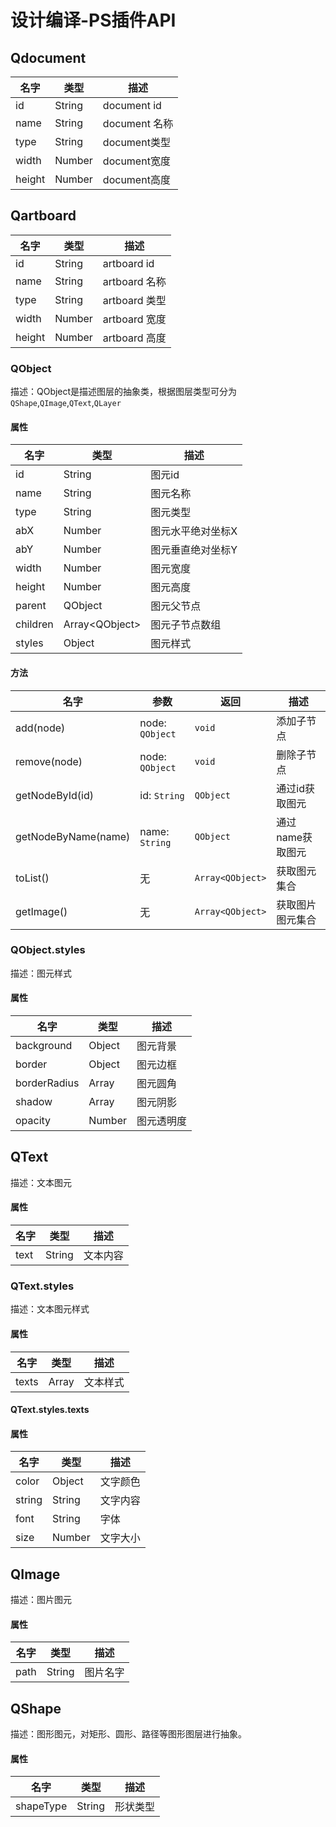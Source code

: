 # 设计编译-PS插件API

## Qdocument

| 名字 | 类型 | 描述 |
| ------ | ------ | ------ |
| id | String | document id |
| name | String | document 名称 |
| type | String | document类型 |
| width | Number | document宽度 |
| height | Number | document高度 |

## Qartboard

| 名字 | 类型 | 描述 |
| ------ | ------ | ------ |
| id | String | artboard id |
| name | String | artboard 名称 |
| type | String | artboard 类型 |
| width | Number | artboard 宽度 |
| height | Number | artboard 高度 |

### QObject

描述：QObject是描述图层的抽象类，根据图层类型可分为`QShape`,`QImage`,`QText`,`QLayer`

#### 属性
| 名字 | 类型 | 描述 |
| ------ | ------ | ------ |
| id | String | 图元id |
| name | String | 图元名称 |
| type | String | 图元类型 |
| abX | Number | 图元水平绝对坐标X |
| abY | Number | 图元垂直绝对坐标Y |
| width | Number | 图元宽度 |
| height | Number | 图元高度 |
| parent | QObject | 图元父节点 |
| children | Array\<QObject> | 图元子节点数组 |
| styles | Object | 图元样式 |

#### 方法

| 名字 | 参数 | 返回 | 描述 |
| ------ | ------ | ------ | ------ |
| add(node) | node: `QObject` | `void` | 添加子节点
| remove(node) | node: `QObject` | `void` | 删除子节点 |
| getNodeById(id) | id: `String` | `QObject `| 通过id获取图元 |
| getNodeByName(name) | name: `String` | `QObject` | 通过name获取图元 |
| toList() | 无 | `Array<QObject>` | 获取图元集合 |
| getImage() | 无 | `Array<QObject>` | 获取图片图元集合 |

### QObject.styles

描述：图元样式
#### 属性
| 名字 | 类型 | 描述 |
| ------ | ------ | ------ |
| background | Object | 图元背景 |
| border | Object | 图元边框 |
| borderRadius | Array | 图元圆角 |
| shadow | Array | 图元阴影 |
| opacity | Number | 图元透明度 |

## QText
描述：文本图元
#### 属性
| 名字 | 类型 | 描述 |
| ------ | ------ | ------ |
| text | String | 文本内容 |

### QText.styles
描述：文本图元样式
#### 属性
| 名字 | 类型 | 描述 |
| ------ | ------ | ------ |
| texts | Array | 文本样式 |

#### QText.styles.texts

#### 属性
| 名字 | 类型 | 描述 |
| ------ | ------ | ------ |
| color | Object | 文字颜色 |
| string | String | 文字内容 |
| font | String | 字体 |
| size | Number | 文字大小 |

## QImage
描述：图片图元
#### 属性
| 名字 | 类型 | 描述 |
| ------ | ------ | ------ |
| path | String | 图片名字 |

## QShape
描述：图形图元，对矩形、圆形、路径等图形图层进行抽象。
#### 属性
| 名字 | 类型 | 描述 |
| ------ | ------ | ------ |
| shapeType | String | 形状类型 |
